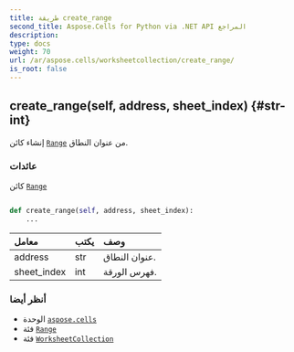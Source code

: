 ```yaml
---
title: طريقة create_range
second_title: Aspose.Cells for Python via .NET API المراجع
description:
type: docs
weight: 70
url: /ar/aspose.cells/worksheetcollection/create_range/
is_root: false
---
```

##  create_range(self, address, sheet_index) {#str-int}
إنشاء كائن [`Range`](/cells/python-net/ar/aspose.cells/range) من عنوان النطاق.


###  عائدات

كائن [`Range`](/cells/python-net/ar/aspose.cells/range)


```python

def create_range(self, address, sheet_index):
    ...
```


| معامل| يكتب| وصف|
| :- | :- | :- |
| address | str | عنوان النطاق.|
| sheet_index | int | فهرس الورقة.|



###  أنظر أيضا
* الوحدة [`aspose.cells`](../../)
* فئة [`Range`](/cells/python-net/ar/aspose.cells/range)
* فئة [`WorksheetCollection`](/cells/python-net/ar/aspose.cells/worksheetcollection)
